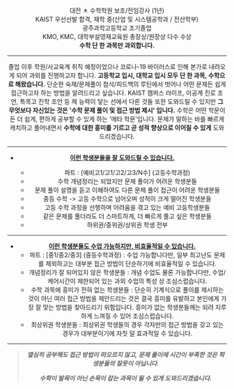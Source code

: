 <center>


​    

<center>
    대전 ㅊ 수학학원 보조/전임강사 (1년)<br>
    KAIST 우선선발 합격, 재학 중(산업 및 시스템공학과 / 전산학부) <br>
    광주과학고등학교 조기졸업<br>
    KMO, KMC, 대학부설영재교육원 총장상/원장상 다수 수상<br>
    <b>수학 단 한 과목만 과외합니다.</b><br>
</center>


--------------------------------------------------------------------------------------------------------------------------------------------------

졸업 이후 학원/사교육계 취직 예정이었으나 코로나-19 바이러스로 인해 본가로 내려오게 되어 과외를 진행하고자 합니다.
**고등학교 입시, 대학교 입시 모두 단 한 과목, 수학으로 해왔습니다.**
단순한 숙제/문제풀이 첨삭/피드백의 루틴에서 벗어나 어떤 문제든 쉽게 접근하고자 하는 방법을 알려드리고 싶습니다.
KAIST 캠퍼스 라이프, 이공계 진로 조언, 특목고 진학 조언 등 제 능력이 닿는 선에서 다른 것들 또한 도와드릴 수 있지만
**그 무엇보다 자신있는 것은 '수학 문제 풀이 및 접근 방법 제시' 입니다.**
수학은 어떤 학문이든 더 쉽게, 편하게 공부할 수 있게 하는 '메타 학문'입니다.
문제가 말하는 바를 빠르게 캐치하고 풀어내면서 **수학에 대한 흥미를 기르고 곧 성적 향상으로 이어질 수 있게** 도와드리겠습니다. 

--------------------------------------------------------------------------------------------------------------------------------------------------

* **<u>이런 학생분들을 잘 도와드릴 수 있습니다.</u>**

  * 파트 : [예비고1/고1/고2/고3/N수] (고등수학과정)
  * 수학 개념정리는 되었지만 문제 풀이가 어려운 학생분들
  * 문제 풀이 설명을 듣고 이해하여도 다른 문제 풀이 접근이 어려운 학생분들
  * 중등 수학 -> 고등 수학으로 넘어오며 성적이 크게 떨어진 학생분들
  * 고등 수학 과정을 선행하며 어려움을 겪고 있는 예비 고등학생분들
  * 같은 문제를 풀더라도 더 스마트하게, 더 빠르게 풀고 싶은 학생분들
  * 하위권/중위권/상위권 학생 전부

--------------------------------------------------------------------------------------------------------------------------------------------------

* **<u>이런 학생분들도 수업 가능하지만, 비효율적일 수 있습니다.</u>**
  * 파트 : [중1/중2/중3] (중등수학과정) 
    : 수업 가능합니다만, 일부 최고난도 문제를 제외하고는 대부분 접근 방법이 단순하기에 비효율적일 수 있습니다.
  * 개념정리가 잘 되어있지 않은 학생분들 
    : 개념 수업도 물론 가능합니다만, 수업/케어시간이 제한되어 있는 과외 수업의 특성 상 조심스럽습니다.
  * 수학 과목에 흥미가 전혀 없는 학생분들
    : 단순히 기계식으로 풀이를 제시하는 것이 아닌 여러 접근 방법을 제안드리는 것은 결국 흥미를 유발하고 본인에게 가장 잘 맞는 방법을 찾아드리기 위함입니다. 흥미가 없는 학생분들께는 되려 지루하게 느껴질 수 있어 조심스럽습니다.
  * 최상위권 학생분들
    : 최상위권 학생들의 경우 각자만의 접근 방법을 갖고 있는 경우가 대부분이기에 자칫 덜 효과적일 수 있습니다.

--------------------------------------------------------------------------------------------------------------------------------------------------

> ***열심히 공부해도 접근 방법이 떠오르지 않고, 문제 풀이에 시간이 부족한 것은 학생분들의 잘못이 아닙니다.***
>
> ***수학이 발목이 아닌 손목이 잡는 과목이 될 수 있게 도와드리겠습니다.***
